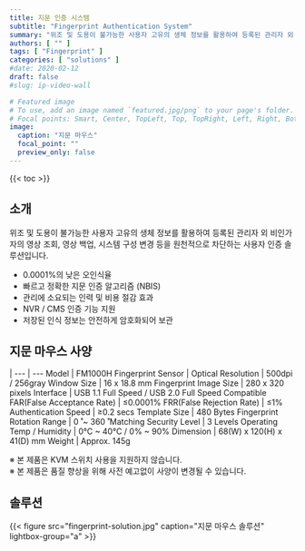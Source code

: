 ```yaml
---
title: 지문 인증 시스템
subtitle: "Fingerprint Authentication System"
summary: "위조 및 도용이 불가능한 사용자 고유의 생체 정보를 활용하여 등록된 관리자 외 비인가자의 영상 조회, 영상 백업, 시스템 구성 변경 등을 원천적으로 차단하는 사용자 인증 솔루션입니다."
authors: [ "" ]
tags: [ "Fingerprint" ]
categories: [ "solutions" ]
#date: 2020-02-12
draft: false
#slug: ip-video-wall

# Featured image
# To use, add an image named `featured.jpg/png` to your page's folder.
# Focal points: Smart, Center, TopLeft, Top, TopRight, Left, Right, BottomLeft, Bottom, BottomRight.
image:
  caption: "지문 마우스"
  focal_point: ""
  preview_only: false
---
```


{{< toc >}}

## 소개

위조 및 도용이 불가능한 사용자 고유의 생체 정보를 활용하여 등록된 관리자 외 비인가자의 영상 조회, 영상 백업, 시스템 구성 변경 등을 원천적으로 차단하는 사용자 인증 솔루션입니다.

- 0.0001%의 낮은 오인식율
- 빠르고 정확한 지문 인증 알고리즘 (NBIS)
- 관리에 소요되는 인력 및 비용 절감 효과
- NVR / CMS 인증 기능 지원
- 저장된 인식 정보는 안전하게 암호화되어 보관

## 지문 마우스 사양

|
--- | ---
Model | FM1000H
Fingerprint Sensor | Optical
Resolution | 500dpi / 256gray
Window Size | 16 x 18.8 mm
Fingerprint Image Size | 280 x 320 pixels
Interface | USB 1.1 Full Speed / USB 2.0 Full Speed Compatible
FAR(False Acceptance Rate) |  ≤0.0001%
FRR(False Rejection Rate) | ≤1%
Authentication Speed | ≥0.2 secs
Template Size | 480 Bytes
Fingerprint Rotation Range | 0 ̊ ~ 360 ̊
Matching Security Level | 3 Levels
Operating Temp / Humidity | 0°C ~ 40°C / 0% ~ 90%
Dimension | 68(W) x 120(H) x 41(D) mm
Weight | Approx. 145g

※ 본 제품은 KVM 스위치 사용을 지원하지 않습니다.<br>
※ 본 제품은 품질 향상을 위해 사전 예고없이 사양이 변경될 수 있습니다.

## 솔루션

{{< figure src="fingerprint-solution.jpg" caption="지문 마우스 솔루션" lightbox-group="a" >}}
